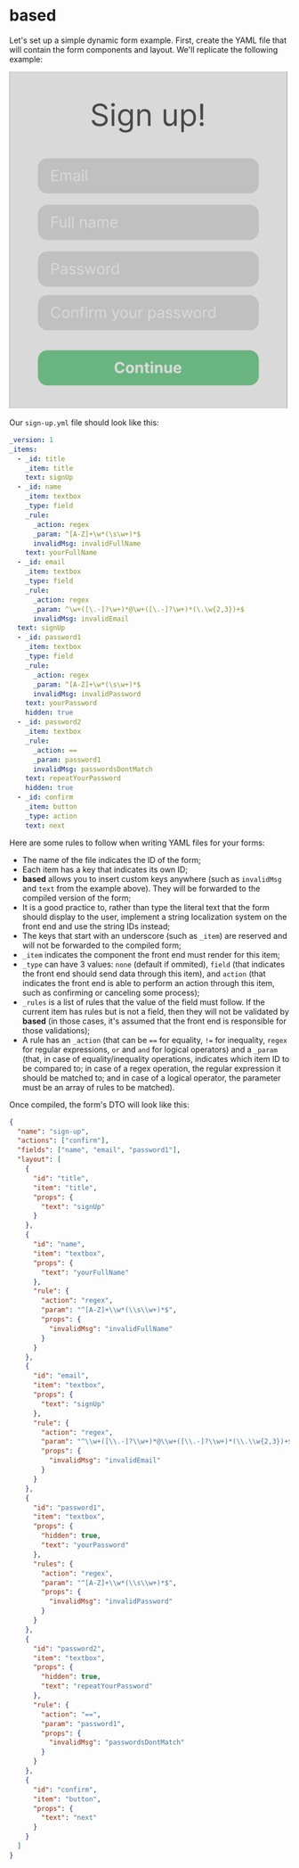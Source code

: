 # based

Let's set up a simple dynamic form example.
First, create the YAML file that will contain the form components and layout. We'll replicate the following example:

![(Text) Sign up!, (Text input) Your name, (Text input) Your email address, (Check box) I agree with the Terms and conditions, (Button) Next](/readme_example.png?raw=true)

Our `sign-up.yml` file should look like this:

```yml
_version: 1
_items:
  - _id: title
    _item: title
    text: signUp
  - _id: name
    _item: textbox
    _type: field
    _rule:
      _action: regex
      _param: ^[A-Z]+\w*(\s\w+)*$
      invalidMsg: invalidFullName
    text: yourFullName
  - _id: email
    _item: textbox
    _type: field
    _rule:
      _action: regex
      _param: ^\w+([\.-]?\w+)*@\w+([\.-]?\w+)*(\.\w{2,3})+$
      invalidMsg: invalidEmail
  text: signUp
  - _id: password1
    _item: textbox
    _type: field
    _rule:
      _action: regex
      _param: ^[A-Z]+\w*(\s\w+)*$
      invalidMsg: invalidPassword
    text: yourPassword
    hidden: true
  - _id: password2
    _item: textbox
    _rule:
      _action: ==
      _param: password1
      invalidMsg: passwordsDontMatch
    text: repeatYourPassword
    hidden: true
  - _id: confirm
    _item: button
    _type: action
    text: next
```

Here are some rules to follow when writing YAML files for your forms:

- The name of the file indicates the ID of the form;
- Each item has a key that indicates its own ID;
- **based** allows you to insert custom keys anywhere (such as `invalidMsg` and `text` from the example above). They will be forwarded to the compiled version of the form;
- It is a good practice to, rather than type the literal text that the form should display to the user, implement a string localization system on the front end and use the string IDs instead;
- The keys that start with an underscore (such as `_item`) are reserved and will not be forwarded to the compiled form;
- `_item` indicates the component the front end must render for this item;
- `_type` can have 3 values: `none` (default if ommited), `field` (that indicates the front end should send data through this item), and `action` (that indicates the front end is able to perform an action through this item, such as confirming or canceling some process);
- `_rules` is a list of rules that the value of the field must follow. If the current item has rules but is not a field, then they will not be validated by **based** (in those cases, it's assumed that the front end is responsible for those validations);
- A rule has an `_action` (that can be `==` for equality, `!=` for inequality, `regex` for regular expressions, `or` and `and` for logical operators) and a `_param` (that, in case of equality/inequality operations, indicates which item ID to be compared to; in case of a regex operation, the regular expression it should be matched to; and in case of a logical operator, the parameter must be an array of rules to be matched).

Once compiled, the form's DTO will look like this:

```json
{
  "name": "sign-up",
  "actions": ["confirm"],
  "fields": ["name", "email", "password1"],
  "layout": [
    {
      "id": "title",
      "item": "title",
      "props": {
        "text": "signUp"
      }
    },
    {
      "id": "name",
      "item": "textbox",
      "props": {
        "text": "yourFullName"
      },
      "rule": {
        "action": "regex",
        "param": "^[A-Z]+\\w*(\\s\\w+)*$",
        "props": {
          "invalidMsg": "invalidFullName"
        }
      }
    },
    {
      "id": "email",
      "item": "textbox",
      "props": {
        "text": "signUp"
      },
      "rule": {
        "action": "regex",
        "param": "^\\w+([\\.-]?\\w+)*@\\w+([\\.-]?\\w+)*(\\.\\w{2,3})+$",
        "props": {
          "invalidMsg": "invalidEmail"
        }
      }
    },
    {
      "id": "password1",
      "item": "textbox",
      "props": {
        "hidden": true,
        "text": "yourPassword"
      },
      "rules": {
        "action": "regex",
        "param": "^[A-Z]+\\w*(\\s\\w+)*$",
        "props": {
          "invalidMsg": "invalidPassword"
        }
      }
    },
    {
      "id": "password2",
      "item": "textbox",
      "props": {
        "hidden": true,
        "text": "repeatYourPassword"
      },
      "rule": {
        "action": "==",
        "param": "password1",
        "props": {
          "invalidMsg": "passwordsDontMatch"
        }
      }
    },
    {
      "id": "confirm",
      "item": "button",
      "props": {
        "text": "next"
      }
    }
  ]
}
```
